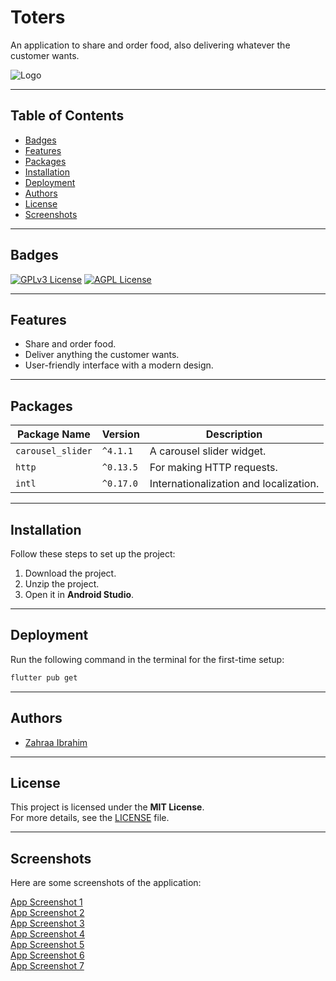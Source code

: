 # Toters

An application to share and order food, also delivering whatever the customer wants.

![Logo](https://planet-switch.com/assets/images/webp/section_headers/toters_logo.webp)

---

## Table of Contents
- [Badges](#badges)
- [Features](#features)
- [Packages](#packages)
- [Installation](#installation)
- [Deployment](#deployment)
- [Authors](#authors)
- [License](#license)
- [Screenshots](#screenshots)

---

## Badges
[![GPLv3 License](https://img.shields.io/badge/Flutter-3.3.2-9cf)](https://opensource.org/licenses/)
[![AGPL License](https://img.shields.io/badge/Node%20js-16.17.0-green)](http://www.gnu.org/licenses/agpl-3.0)

---

## Features
- Share and order food.
- Deliver anything the customer wants.
- User-friendly interface with a modern design.

---

## Packages

| Package Name       | Version   | Description                          |
|--------------------|-----------|--------------------------------------|
| `carousel_slider`  | `^4.1.1`  | A carousel slider widget.            |
| `http`             | `^0.13.5` | For making HTTP requests.            |
| `intl`             | `^0.17.0` | Internationalization and localization.|

---

## Installation

Follow these steps to set up the project:

1. Download the project.
2. Unzip the project.
3. Open it in **Android Studio**.

---

## Deployment

Run the following command in the terminal for the first-time setup:

```bash
flutter pub get
```

---

## Authors

- [Zahraa Ibrahim](https://github.com/zahrra55)

---

## License

This project is licensed under the **MIT License**.  
For more details, see the [LICENSE](https://choosealicense.com/licenses/mit/) file.

---

## Screenshots

Here are some screenshots of the application:

[App Screenshot 1](https://github.com/zahrra55/Toters_clone/blob/master/screenshots/1.jpg)  
[App Screenshot 2](https://github.com/zahrra55/Toters_clone/blob/master/screenshots/2.jpg)  
[App Screenshot 3](https://github.com/zahrra55/Toters_clone/blob/master/screenshots/3.jpg)  
[App Screenshot 4](https://github.com/zahrra55/Toters_clone/blob/master/screenshots/4.jpg)  
[App Screenshot 5](https://github.com/zahrra55/Toters_clone/blob/master/screenshots/5.jpg)  
[App Screenshot 6](https://github.com/zahrra55/Toters_clone/blob/master/screenshots/6.jpg)  
[App Screenshot 7](https://github.com/zahrra55/Toters_clone/blob/master/screenshots/7.jpg)